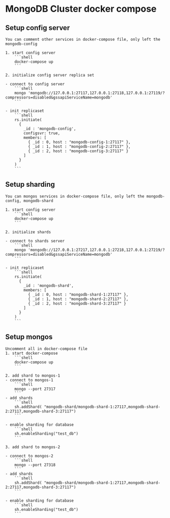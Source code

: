 # MongoDB Cluster docker compose

## Setup config server
    You can comment other services in docker-compose file, only left the mongodb-config
    
    1. start config server
        ```shell
        docker-compose up
        ```
     
    2. initialize config server replica set
    
    - connect to config server
        ```shell
        mongo 'mongodb://127.0.0.1:27117,127.0.0.1:27118,127.0.0.1:27119/?compressors=disabled&gssapiServiceName=mongodb'
        ```
        
    - init replicaset
        ```shell
        rs.initiate(
          {
            _id : 'mongodb-config',
            configsvr: true,
            members: [
              { _id : 0, host : "mongodb-config-1:27117" },
              { _id : 1, host : "mongodb-config-2:27117" },
              { _id : 2, host : "mongodb-config-3:27117" }
            ]
          }
        )
        ```

## Setup sharding
    You can mongos services in docker-compose file, only left the mongodb-config, mongodb-shard
    
    1. start config server
        ```shell
        docker-compose up
        ```
        
    2. initialize shards
    
    - connect to shards server
        ```shell
        mongo 'mongodb://127.0.0.1:27217,127.0.0.1:27218,127.0.0.1:27219/?compressors=disabled&gssapiServiceName=mongodb'
        ```
        
    - init replicaset
        ```shell
        rs.initiate(
          {
            _id : 'mongodb-shard',
            members: [
              { _id : 0, host : "mongodb-shard-1:27117" },
              { _id : 1, host : "mongodb-shard-2:27117" },
              { _id : 2, host : "mongodb-shard-3:27117" }
            ]
          }
        )
        ```
    
## Setup mongos
    Uncomment all in docker-compose file
    1. start docker-compose
        ```shell
        docker-compose up
        ```
        
    2. add shard to mongos-1
    - connect to mongos-1
        ```shell
        mongo --port 27317
        ```
    - add shards
        ```shell
        sh.addShard( "mongodb-shard/mongodb-shard-1:27117,mongodb-shard-2:27117,mongodb-shard-3:27117")
        ```
        
    - enable sharding for database
        ```shell
        sh.enableSharding("test_db")
        ```
        
    3. add shard to mongos-2
    
    - connect to mongos-2
        ```shell
        mongo --port 27318
        ```
    - add shards
        ```shell
        sh.addShard( "mongodb-shard/mongodb-shard-1:27117,mongodb-shard-2:27117,mongodb-shard-3:27117")
        ```
        
    - enable sharding for database
        ```shell
        sh.enableSharding("test_db")
        ```
    
